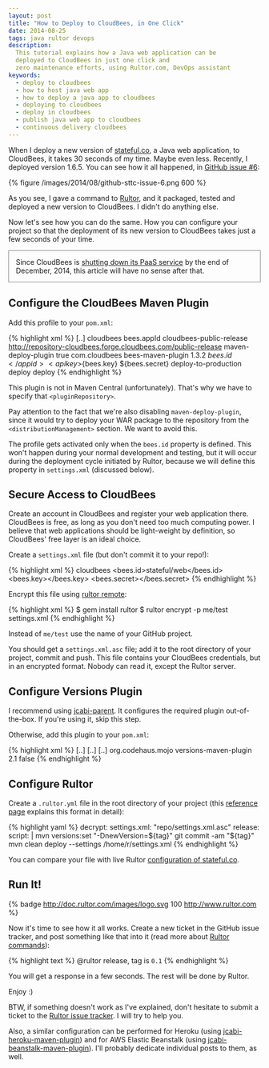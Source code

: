 ```yaml
---
layout: post
title: "How to Deploy to CloudBees, in One Click"
date: 2014-08-25
tags: java rultor devops
description:
  This tutorial explains how a Java web application can be
  deployed to CloudBees in just one click and
  zero maintenance efforts, using Rultor.com, DevOps assistant
keywords:
  - deploy to cloudbees
  - how to host java web app
  - how to deploy a java app to cloudbees
  - deploying to cloudbees
  - deploy in cloudbees
  - publish java web app to cloudbees
  - continuous delivery cloudbees
---
```


When I deploy a new version of [stateful.co](http://www.stateful.co),
a Java web application, to CloudBees, it takes 30 seconds of my time.
Maybe even less. Recently, I deployed version 1.6.5. You can see
how it all happened, in [GitHub issue #6](https://github.com/sttc/stateful/issues/6):

{% figure /images/2014/08/github-sttc-issue-6.png 600 %}

As you see, I gave a command to [Rultor](http://www.rultor.com),
and it packaged, tested and deployed a new version to CloudBees.
I didn't do anything else.

Now let's see how you can do the same. How you can configure your project
so that the deployment of its new version to CloudBees
takes just a few seconds of your time.

<!--more-->

<p style="border:1px solid gray;padding:1em;">
Since CloudBees is
<a href="http://www.cloudbees.com/press/cloudbees-becomes-enterprise-jenkins-company">shutting down its PaaS service</a>
by the end of December, 2014,
this article will have no sense after that.
</p>

## Configure the CloudBees Maven Plugin

Add this profile to your `pom.xml`:

{% highlight xml %}
<project>
  [..]
  <profiles>
    <profile>
      <id>cloudbees</id>
      <activation>
        <property><name>bees.appId</name></property>
      </activation>
      <pluginRepositories>
        <pluginRepository>
          <id>cloudbees-public-release</id>
          <url>http://repository-cloudbees.forge.cloudbees.com/public-release</url>
        </pluginRepository>
      </pluginRepositories>
      <build>
        <pluginManagement>
          <plugins>
            <plugin>
              <artifactId>maven-deploy-plugin</artifactId>
              <configuration>
                  <skip>true</skip>
              </configuration>
            </plugin>
          </plugins>
        </pluginManagement>
        <plugins>
          <plugin>
            <groupId>com.cloudbees</groupId>
            <artifactId>bees-maven-plugin</artifactId>
            <version>1.3.2</version>
            <configuration>
              <appid>${bees.id}</appid>
              <apikey>${bees.key}</apikey>
              <secret>${bees.secret}</secret>
            </configuration>
            <executions>
              <execution>
                <id>deploy-to-production</id>
                <phase>deploy</phase>
                <goals>
                  <goal>deploy</goal>
                </goals>
              </execution>
            </executions>
          </plugin>
        </plugins>
      </build>
    </profile>
  </profiles>
</project>
{% endhighlight %}

This plugin is not in Maven Central (unfortunately). That's why
we have to specify that `<pluginRepository>`.

Pay attention to the fact that we're also disabling `maven-deploy-plugin`, since
it would try to deploy your WAR package to the repository from the
`<distributionManagement>` section. We want to avoid this.

The profile gets activated only when the `bees.id` property
is defined. This won't happen during your normal development and testing,
but it will occur during the deployment cycle initiated by Rultor, because
we will define this property in `settings.xml` (discussed below).

## Secure Access to CloudBees

Create an account in CloudBees and register your web application there.
CloudBees is free, as long as you don't need too much computing power. I believe
that web applications should be light-weight by definition, so CloudBees' free
layer is an ideal choice.

Create a `settings.xml` file (but don't commit it to your repo!):

{% highlight xml %}
<settings>
  <profiles>
    <profile>
      <id>cloudbees</id>
      <properties>
        <bees.id>stateful/web</bees.id>
        <bees.key><!-- your key --></bees.key>
        <bees.secret><!-- your secret --></bees.secret>
      </properties>
    </profile>
  </profiles>
</settings>
{% endhighlight %}

Encrypt this file using [rultor remote](https://github.com/yegor256/rultor-remote):

{% highlight xml %}
$ gem install rultor
$ rultor encrypt -p me/test settings.xml
{% endhighlight %}

Instead of `me/test` use the name of your GitHub project.

You should get a `settings.xml.asc` file; add it to the root directory
of your project, commit and push. This file contains your CloudBees
credentials, but in an encrypted format. Nobody can read it, except the
Rultor server.

## Configure Versions Plugin

I recommend using [jcabi-parent](http://parent.jcabi.com). It
configures the required plugin out-of-the-box.
If you're using it, skip this step.

Otherwise, add this plugin to your `pom.xml`:

{% highlight xml %}
<project>
  [..]
  <build>
    [..]
    <plugins>
      [..]
      <plugin>
        <groupId>org.codehaus.mojo</groupId>
        <artifactId>versions-maven-plugin</artifactId>
        <version>2.1</version>
        <configuration>
          <generateBackupPoms>false</generateBackupPoms>
        </configuration>
      </plugin>
    </plugins>
  </build>
</project>
{% endhighlight %}

## Configure Rultor

Create a `.rultor.yml` file in the root directory of your project
(this [reference page](http://doc.rultor.com/reference.html)
explains this format in detail):

{% highlight yaml %}
decrypt:
  settings.xml: "repo/settings.xml.asc"
release:
  script: |
    mvn versions:set "-DnewVersion=${tag}"
    git commit -am "${tag}"
    mvn clean deploy --settings /home/r/settings.xml
{% endhighlight %}

You can compare your file with live Rultor
[configuration of stateful.co](https://github.com/sttc/stateful/blob/master/.rultor.yml).

## Run It!

{% badge http://doc.rultor.com/images/logo.svg 100 http://www.rultor.com %}

Now it's time to see how it all works. Create a new ticket in the
GitHub issue tracker, and post something like that into it
(read more about [Rultor commands](http://doc.rultor.com/basics.html)):

{% highlight text %}
@rultor release, tag is `0.1`
{% endhighlight %}

You will get a response in a few seconds. The rest will be done by Rultor.

Enjoy :)

BTW, if something doesn't work as I've explained, don't hesitate to
submit a ticket to the
[Rultor issue tracker](https://github.com/yegor256/rultor/issues).
I will try to help you.

Also, a similar configuration can be performed
for Heroku (using [jcabi-heroku-maven-plugin](http://heroku.jcabi.com))
and for AWS Elastic Beanstalk (using [jcabi-beanstalk-maven-plugin](http://beanstalk.jcabi.com)).
I'll probably dedicate individual posts to them, as well.

